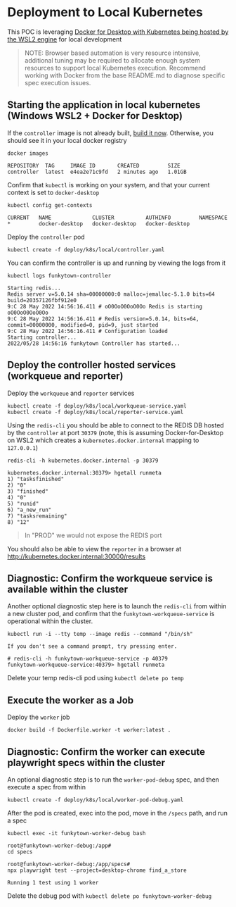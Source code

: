 # Deployment to Local Kubernetes

This POC is leveraging [Docker for Desktop with Kubernetes being hosted by the WSL2 engine](https://docs.docker.com/desktop/windows/wsl/) for local development

> NOTE: Browser based automation is very resource intensive, additional tuning may be required to allocate enough system resources to support local Kubernetes execution.  Recommend working with Docker from the base README.md to diagnose specific spec execution issues.


## Starting the application in local kubernetes (Windows WSL2 + Docker for Desktop)
If the `controller` image is not already built, [build it now](../../../DEVELOPMENT.md#ldd-build).  Otherwise, you should see it in your local docker registry

```
docker images

REPOSITORY  TAG     IMAGE ID       CREATED         SIZE
controller  latest  e4ea2e71c9fd   2 minutes ago   1.01GB
```

Confirm that `kubectl` is working on your system, and that your current context is set to `docker-desktop`
```
kubectl config get-contexts

CURRENT   NAME             CLUSTER          AUTHINFO         NAMESPACE
*         docker-desktop   docker-desktop   docker-desktop
```

Deploy the `controller` pod
```
kubectl create -f deploy/k8s/local/controller.yaml
```

You can confirm the controller is up and running by viewing the logs from it
```
kubectl logs funkytown-controller 

Starting redis...
Redis server v=5.0.14 sha=00000000:0 malloc=jemalloc-5.1.0 bits=64 build=20357126fbf912e0
9:C 28 May 2022 14:56:16.411 # oO0OoO0OoO0Oo Redis is starting oO0OoO0OoO0Oo
9:C 28 May 2022 14:56:16.411 # Redis version=5.0.14, bits=64, commit=00000000, modified=0, pid=9, just started
9:C 28 May 2022 14:56:16.411 # Configuration loaded
Starting controller...
2022/05/28 14:56:16 funkytown Controller has started...
```

## Deploy the controller hosted services (workqueue and reporter)

Deploy the `workqueue` and `reporter` services

```
kubectl create -f deploy/k8s/local/workqueue-service.yaml 
kubectl create -f deploy/k8s/local/reporter-service.yaml
```

Using the `redis-cli` you should be able to connect to the REDIS DB hosted by the `controller` at port `30379` (note, this is assuming Docker-for-Desktop on WSL2 which creates a `kubernetes.docker.internal` mapping to `127.0.0.1`)

```
redis-cli -h kubernetes.docker.internal -p 30379

kubernetes.docker.internal:30379> hgetall runmeta
1) "tasksfinished"
2) "0"
3) "finished"
4) "0"
5) "runid"
6) "a_new_run"
7) "tasksremaining"
8) "12"
```
> In "PROD" we would not expose the REDIS port

You should also be able to view the `reporter` in a browser at http://kubernetes.docker.internal:30000/results

## Diagnostic: Confirm the workqueue service is available within the cluster

Another optional diagnostic step here is to launch the `redis-cli` from within a new cluster pod, and confirm that the `funkytown-workqueue-service` is operational within the cluster.

```
kubectl run -i --tty temp --image redis --command "/bin/sh"

If you don't see a command prompt, try pressing enter.

# redis-cli -h funkytown-workqueue-service -p 40379
funkytown-workqueue-service:40379> hgetall runmeta
```

Delete your temp redis-cli pod using `kubectl delete po temp`

## Execute the worker as a Job

Deploy the `worker` job

```
docker build -f Dockerfile.worker -t worker:latest .
```

## Diagnostic: Confirm the worker can execute playwright specs within the cluster

An optional diagnostic step is to run the `worker-pod-debug` spec, and then execute a spec from within

```
kubectl create -f deploy/k8s/local/worker-pod-debug.yaml
```

After the pod is created, exec into the pod, move in the `/specs` path, and run a spec
```
kubectl exec -it funkytown-worker-debug bash

root@funkytown-worker-debug:/app# 
cd specs

root@funkytown-worker-debug:/app/specs#
npx playwright test --project=desktop-chrome find_a_store

Running 1 test using 1 worker
```

Delete the debug pod with `kubectl delete po funkytown-worker-debug`
